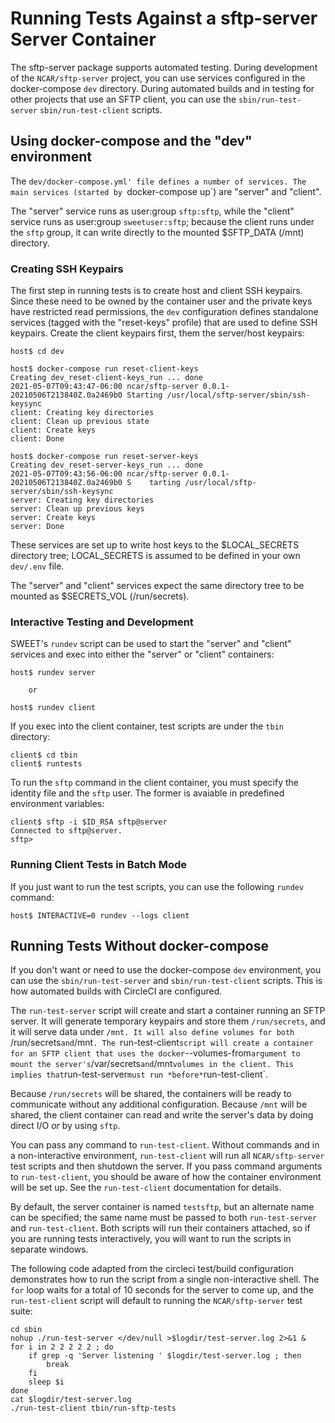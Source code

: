 # Running Tests Against a sftp-server Server Container

The sftp-server package supports automated testing. During development of
the `NCAR/sftp-server` project, you can use services configured in the
docker-compose `dev` directory. During automated builds and in testing for
other projects that use an SFTP client, you can use the `sbin/run-test-server`
`sbin/run-test-client` scripts.

## Using docker-compose and the "dev" environment

The `dev/docker-compose.yml' file defines a number of services. The main
services (started by `docker-compose up`) are "server" and "client".

The "server" service runs as user:group `sftp:sftp`, while the "client" service
runs as user:group `sweetuser:sftp`; because the client runs under the `sftp`
group, it can write directly to the mounted $SFTP_DATA (/mnt) directory.

### Creating SSH Keypairs

The first step in running tests is to create host and client SSH keypairs.
Since these need to be owned by the container user and the private keys have
restricted read permissions, the `dev` configuration defines standalone
services (tagged with the "reset-keys" profile) that are used to define
SSH keypairs. Create the client keypairs first, them the server/host keypairs:

    host$ cd dev
    
    host$ docker-compose run reset-client-keys
    Creating dev_reset-client-keys_run ... done
    2021-05-07T09:43:47-06:00 ncar/sftp-server 0.0.1-20210506T213840Z.0a2469b0 Starting /usr/local/sftp-server/sbin/ssh-keysync
    client: Creating key directories
    client: Clean up previous state
    client: Create keys
    client: Done
    
    host$ docker-compose run reset-server-keys
    Creating dev_reset-server-keys_run ... done
    2021-05-07T09:43:56-06:00 ncar/sftp-server 0.0.1-20210506T213840Z.0a2469b0 S    tarting /usr/local/sftp-server/sbin/ssh-keysync
    server: Creating key directories
    server: Clean up previous keys
    server: Create keys
    server: Done

These services are set up to write host keys to the $LOCAL_SECRETS directory
tree; LOCAL_SECRETS is assumed to be defined in your own `dev/.env` file.

The "server" and "client" services expect the same directory tree to be mounted
as $SECRETS_VOL (/run/secrets).

### Interactive Testing and Development

SWEET's `rundev` script can be used to start the "server" and "client" services
and exec into either the "server" or "client" containers:

    host$ rundev server

        or

    host$ rundev client

If you exec into the client container, test scripts are under the `tbin`
directory:

    client$ cd tbin
    client$ runtests

To run the `sftp` command in the client container, you must specify the
identity file and the `sftp` user. The former is avaiable in predefined
environment variables:

    client$ sftp -i $ID_RSA sftp@server
    Connected to sftp@server.
    sftp> 

### Running Client Tests in Batch Mode

If you just want to run the test scripts, you can use the following `rundev`
command:

    host$ INTERACTIVE=0 rundev --logs client

## Running Tests Without docker-compose

If you don't want or need to use the docker-compose `dev` environment, you
can use the `sbin/run-test-server` and `sbin/run-test-client` scripts. This
is how automated builds with CircleCI are configured.

The `run-test-server` script will create and start a container running an SFTP
server. It will generate temporary keypairs and store them `/run/secrets`, and
it will serve data under `/mnt. It will also define volumes for both
`/run/secrets` and `/mnt`. The `run-test-client` script will create a container
for an SFTP client that uses the docker `--volumes-from` argument to mount
the server's `/var/secrets` and `/mnt` volumes in the client. This implies
that `run-test-server` must run *before* `run-test-client`.

Because `/run/secrets` will be shared, the containers will be ready to
communicate without any additional configuration. Because `/mnt` will be
shared, the client container can read and write the server's data by doing
direct I/O *or* by using `sftp`.

You can pass any command to `run-test-client`. Without commands and in a
non-interactive environment, `run-test-client` will run all `NCAR/sftp-server`
test scripts and then shutdown the server. If you pass command arguments to
`run-test-client`, you should be aware of how the container environment will
be set up. See the `run-test-client` documentation for details.

By default, the server container is named `testsftp`, but an alternate name
can be specified; the same name must be passed to both `run-test-server` and
`run-test-client`. Both scripts will run their containers attached, so if
you are running tests interactively, you will want to run the scripts in
separate windows.

The following code adapted from the circleci test/build configuration
demonstrates how to run the script from a single non-interactive shell. The
`for` loop waits for a total of 10 seconds for the server to come up, and the
`run-test-client` script will default to running the `NCAR/sftp-server` test
suite:

    cd sbin
    nohup ./run-test-server </dev/null >$logdir/test-server.log 2>&1 &
    for i in 2 2 2 2 2 ; do
        if grep -q 'Server listening ' $logdir/test-server.log ; then
            break
        fi
        sleep $i
    done
    cat $logdir/test-server.log
    ./run-test-client tbin/run-sftp-tests


